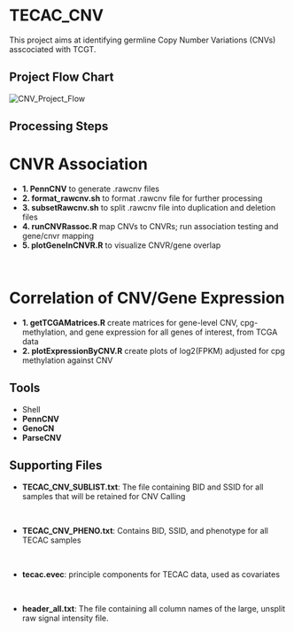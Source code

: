 # TECAC_CNV
This project aims at identifying germline Copy Number Variations (CNVs) asscociated with TCGT.

## Project Flow Chart ##
![CNV_Project_Flow](https://user-images.githubusercontent.com/58447038/113348280-65ae3500-9304-11eb-966c-75169ded59f3.png)

## Processing Steps ##

# CNVR Association
* **1. PennCNV** to generate .rawcnv files <br />
* **2. format_rawcnv.sh** to format .rawcnv file for further processing <br />
* **3. subsetRawcnv.sh** to split .rawcnv file into duplication and deletion files <br />
* **4. runCNVRassoc.R** map CNVs to CNVRs; run association testing and gene/cnvr mapping <br />
* **5. plotGeneInCNVR.R** to visualize CNVR/gene overlap <br />
<br />

# Correlation of CNV/Gene Expression
* **1. getTCGAMatrices.R** create matrices for gene-level CNV, cpg-methylation, and gene expression for all genes of interest, from TCGA data <br />
* **2. plotExpressionByCNV.R** create plots of log2(FPKM) adjusted for cpg methylation against CNV

## Tools ##
* Shell <br />
* **PennCNV** <br /> 
* **GenoCN** <br />
* **ParseCNV** <br /> 

## Supporting Files ##
* **TECAC_CNV_SUBLIST.txt**: The file containing BID and SSID for all samples that will be retained for CNV Calling <br />
<br />

* **TECAC_CNV_PHENO.txt**: Contains BID, SSID, and phenotype for all TECAC samples <br /> 
<br />

* **tecac.evec**: principle components for TECAC data, used as covariates <br />
<br />

* **header_all.txt**: The file containing all column names of the large, unsplit raw signal intensity file. <br />
<br />
